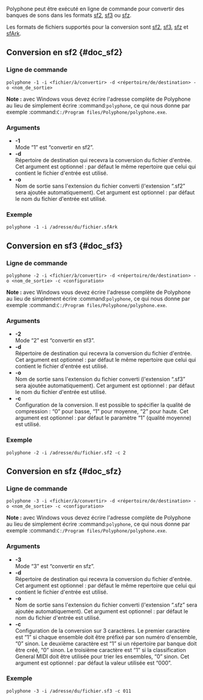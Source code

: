 Polyphone peut être exécuté en ligne de commande pour convertir des banques de sons dans les formats [sf2](#doc_sf2), [sf3](#doc_sf3) ou [sfz](#doc_sfz).

Les formats de fichiers supportés pour la conversion sont [sf2](manual/annexes/the-different-soundfont-formats.md#doc_sf2), [sf3](manual/annexes/the-different-soundfont-formats.md#doc_sf3), [sfz](manual/annexes/the-different-soundfont-formats.md#doc_sfz) et [sfArk](manual/annexes/the-different-soundfont-formats.md#doc_sfark).


## Conversion en sf2 {#doc_sf2}


### Ligne de commande


```
polyphone -1 -i <fichier/à/convertir> -d <répertoire/de/destination> -o <nom_de_sortie>
```

**Note&nbsp;:** avec Windows vous devez écrire l'adresse complète de Polyphone au lieu de simplement écrire :command:`polyphone`, ce qui nous donne par exemple :command:`C:/Program files/Polyphone/polyphone.exe`.


### Arguments


* **-1**\
  Mode “1” est “convertir en sf2”.
* **-d**\
  Répertoire de destination qui recevra la conversion du fichier d'entrée.
  Cet argument est optionnel&nbsp;: par défaut le même repertoire que celui qui contient le fichier d'entrée est utilisé.
* **-o**\
  Nom de sortie sans l'extension du fichier converti (l'extension “.sf2” sera ajoutée automatiquement).
  Cet argument est optionnel&nbsp;: par défaut le nom du fichier d'entrée est utilisé.


### Exemple


```
polyphone -1 -i /adresse/du/fichier.sfArk
```


## Conversion en sf3 {#doc_sf3}


### Ligne de commande


```
polyphone -2 -i <fichier/à/convertir> -d <répertoire/de/destination> -o <nom_de_sortie> -c <configuration>
```

**Note&nbsp;:** avec Windows vous devez écrire l'adresse complète de Polyphone au lieu de simplement écrire :command:`polyphone`, ce qui nous donne par exemple :command:`C:/Program files/Polyphone/polyphone.exe`.


### Arguments


* **-2**\
  Mode “2” est “convertir en sf3”.
* **-d**\
  Répertoire de destination qui recevra la conversion du fichier d'entrée.
  Cet argument est optionnel&nbsp;: par défaut le même repertoire que celui qui contient le fichier d'entrée est utilisé.
* **-o**\
  Nom de sortie sans l'extension du fichier converti (l'extension “.sf3” sera ajoutée automatiquement).
  Cet argument est optionnel&nbsp;: par défaut le nom du fichier d'entrée est utilisé.
* **-c**\
  Configuration de la conversion.
  Il est possible to spécifier la qualité de compression&nbsp;: “0” pour basse, “1” pour moyenne, “2” pour haute.
  Cet argument est optionnel&nbsp;: par défaut le paramètre “1” (qualité moyenne) est utilisé.


### Exemple


```
polyphone -2 -i /adresse/du/fichier.sf2 -c 2
```


## Conversion en sfz {#doc_sfz}


### Ligne de commande


```
polyphone -3 -i <fichier/à/convertir> -d <répertoire/de/destination> -o <nom_de_sortie> -c <configuration>
```

**Note&nbsp;:** avec Windows vous devez écrire l'adresse complète de Polyphone au lieu de simplement écrire :command:`polyphone`, ce qui nous donne par exemple :command:`C:/Program files/Polyphone/polyphone.exe`.


### Arguments


* **-3**\
  Mode “3” est “convertir en sfz”.
* **-d**\
  Répertoire de destination qui recevra la conversion du fichier d'entrée.
  Cet argument est optionnel&nbsp;: par défaut le même repertoire que celui qui contient le fichier d'entrée est utilisé.
* **-o**\
  Nom de sortie sans l'extension du fichier converti (l'extension “.sfz” sera ajoutée automatiquement).
  Cet argument est optionnel&nbsp;: par défaut le nom du fichier d'entrée est utilisé.
* **-c**\
  Configuration de la conversion sur 3 caractères. Le premier caractère est “1” si chaque ensemble doit être préfixé par son numéro d'ensemble, “0” sinon. Le deuxième caractère est “1” si un répertoire par banque doit être créé, “0” sinon. Le troisième caractère est “1” si la classification General MIDI doit être utilisée pour trier les ensembles, “0” sinon.
  Cet argument est optionnel&nbsp;: par défaut la valeur utilisée est “000”.


### Exemple


```
polyphone -3 -i /adresse/du/fichier.sf3 -c 011
```